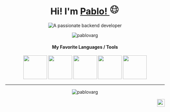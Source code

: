 <h1 align="center">
    Hi! I'm
    <a href="https://www.pvarber.com" target="_blank" >
        Pablo!
        <svg width="32" height="32" data-slot="icon" data-darkreader-inline-stroke="" aria-hidden="true" fill="none" stroke-width="1.5" stroke="currentColor" viewBox="0 0 24 24" xmlns="http://www.w3.org/2000/svg">
            <path d="M12 21a9.004 9.004 0 0 0 8.716-6.747M12 21a9.004 9.004 0 0 1-8.716-6.747M12 21c2.485 0 4.5-4.03 4.5-9S14.485 3 12 3m0 18c-2.485 0-4.5-4.03-4.5-9S9.515 3 12 3m0 0a8.997 8.997 0 0 1 7.843 4.582M12 3a8.997 8.997 0 0 0-7.843 4.582m15.686 0A11.953 11.953 0 0 1 12 10.5c-2.998 0-5.74-1.1-7.843-2.918m15.686 0A8.959 8.959 0 0 1 21 12c0 .778-.099 1.533-.284 2.253m0 0A17.919 17.919 0 0 1 12 16.5c-3.162 0-6.133-.815-8.716-2.247m0 0A9.015 9.015 0 0 1 3 12c0-1.605.42-3.113 1.157-4.418" stroke-linecap="round" stroke-linejoin="round"></path>
        </svg>
    </a>
</h1>
<div align="center">
    <img align="center" src="https://readme-typing-svg.demolab.com/?lines=A+passionate+backend+developer" alt="A passionate backend developer" />
</div>

<p align="center"> <img src="https://komarev.com/ghpvc/?username=pablovarg&label=Profile%20views&color=0e75b6&style=flat" alt="pablovarg" /> </p>

<div align="center">
    <h4>My Favorite Languages / Tools</h4>
    <img width="75" height="75" src="https://cdn.jsdelivr.net/gh/devicons/devicon@latest/icons/go/go-original.svg" />
    <img width="75" height="75" src="https://cdn.jsdelivr.net/gh/devicons/devicon@latest/icons/archlinux/archlinux-original.svg" />
    <img width="75" height="75" src="https://cdn.jsdelivr.net/gh/devicons/devicon@latest/icons/neovim/neovim-original.svg" />
    <img width="75" height="75" src="https://cdn.jsdelivr.net/gh/devicons/devicon@latest/icons/postgresql/postgresql-original.svg" />
    <img width="75" height="75" src="https://cdn.jsdelivr.net/gh/devicons/devicon@latest/icons/python/python-original.svg" />
</div>

<hr />

<div align="center">
    <p><img align="center" src="https://github-readme-stats.vercel.app/api/top-langs?username=pablovarg&show_icons=true&locale=en&layout=donut&theme=gruvbox" alt="pablovarg" /></p>
</div>

<div align="right">
    <a href="https://www.linkedin.com/in/pablo-vargas-3215a2224/">
        <img width="24" height="24" src="https://cdn.jsdelivr.net/gh/devicons/devicon@latest/icons/linkedin/linkedin-original.svg" />
    </a>
</div>
